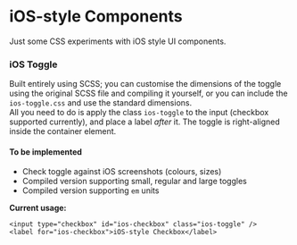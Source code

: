 # iOS-style Components
Just some CSS experiments with iOS style UI components.

### iOS Toggle
Built entirely using SCSS; you can customise the dimensions of the toggle using the original SCSS file and compiling it yourself, or you can include the `ios-toggle.css` and use the standard dimensions.  
All you need to do is apply the class `ios-toggle` to the input (checkbox supported currently), and place a label *after* it. The toggle is right-aligned inside the container element.

#### To be implemented
- Check toggle against iOS screenshots (colours, sizes)
- Compiled version supporting small, regular and large toggles
- Compiled version supporting `em` units

**Current usage:**
```
<input type="checkbox" id="ios-checkbox" class="ios-toggle" />
<label for="ios-checkbox">iOS-style Checkbox</label>
```
